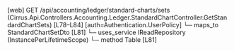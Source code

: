[web] GET /api/accounting/ledger/standard-charts/sets  (Cirrus.Api.Controllers.Accounting.Ledger.StandardChartController.GetStandardChartSets)  [L78–L84] [auth=Authentication.UserPolicy]
  └─ maps_to StandardChartSetDto [L81]
  └─ uses_service IReadRepository (InstancePerLifetimeScope)
    └─ method Table [L81]

